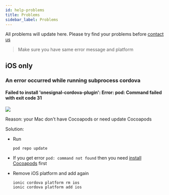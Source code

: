 ```yaml
---
id: help-problems
title: Problems
sidebar_label: Problems
---
```


All problems will update here. Please try find your problems before [contact us](contact.md)

> Make sure you have same error message and platform

## iOS only

### An error occurred while running subprocess cordova

#### Failed to install 'onesignal-cordova-plugin': Error: pod: Command failed with exit code 31

![](/halanews-document/docs/assets/problems-pod-install-code-31.png)

Reason: your Mac don't have Cocoapods or need update Cocoapods

Solution:

* Run
    ```
    pod repo update
    ```
* If you get error `pod: command not found` then you need [install Cocoapods](ios-installation.md#install-cocoapods) first
* Remove iOS platform and add again

    ```
    ionic cordova platform rm ios
    ionic cordova platform add ios
    ```